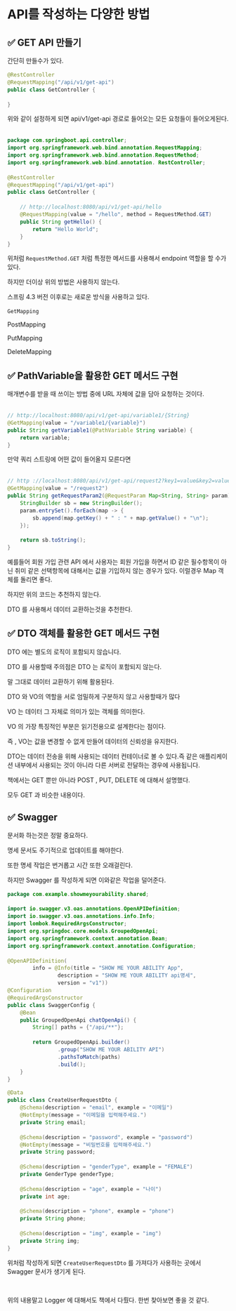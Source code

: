# API를 작성하는 다양한 방법

## ✅ GET API 만들기

간단히 만들수가 있다.

```java
@RestController
@RequestMapping("/api/v1/get-api")
public class GetController {

}
```

위와 같이 설정하게 되면 api/v1/get-api 경로로 들어오는 모든 요청들이 들어오게된다.

```java

package com.springboot.api.controller;
import org.springframework.web.bind.annotation.RequestMapping;
import org.springframework.web.bind.annotation.RequestMethod; 
import org.springframework.web.bind.annotation. RestController;

@RestController
@RequestMapping("/api/v1/get-api")
public class GetController {

    // http://localhost:8080/api/v1/get-api/hello
    @RequestMapping(value = "/hello", method = RequestMethod.GET)
    public String getHello() {
        return "Hello World";
    }
}
```

위처럼 `RequestMethod.GET` 처럼 특정한 메서드를 사용해서 endpoint 역할을 할 수가 있다.

하지만 더이상 위의 방법은 사용하지 않는다.

스프링 4.3 버전 이후로는 새로운 방식을 사용하고 있다.



`GetMapping`

PostMapping

PutMapping

DeleteMapping



## ✅ PathVariable을 활용한 GET 메서드 구현

매개변수를 받을 때 쓰이는 방법 중에 URL 자체에 값을 담아 요청하는 것이다.

```java

// http://localhost:8080/api/v1/get-api/variable1/{String} 
@GetMapping(value = "/variable1/{variable}")
public String getVariable1(@PathVariable String variable) { 
    return variable;
}
```

만약 쿼리 스트링에 어떤 값이 들어올지 모른다면&#x20;

```java

// http ://localhost:8080/api/v1/get-api/request2?key1=value&key2=value2
@GetMapping(value = "/request2")
public String getRequestParam2(@RequestParam Map<String, String> param) {
    StringBuilder sb = new StringBuilder();
    param.entrySet().forEach(map -> {
        sb.append(map.getKey() + " : " + map.getValue() + "\n");
    });
    
    return sb.toString();
}
```

예를들어 회원 가입 관련 API 에서 사용자는 회원 가입을 하면서 ID 같은 필수항목이 아닌 취미 같은 선택항목에 대해서는 값을 기입하지 않는 경우가 있다. 이럴경우 Map 객체를 돌리면 좋다.

하지만 위의 코드는 추천하지 않는다.

DTO 를 사용해서 데이터 교환하는것을 추천한다.

## ✅ DTO 객체를 활용한 GET 메서드 구현

DTO 에는 별도의 로직이 포함되지 않습니다.

DTO 를 사용할때 주의점은 DTO 는 로직이 포함되지 않는다.

말 그대로 데이터 교환하기 위해 활용된다.



DTO 와 VO의 역할을 서로 엄밀하게 구분하지 않고 사용할때가 많다

VO 는 데이터 그 자체로 의미가 있는 객체를 의미한다.

VO 의 가장 특징적인 부분은 읽기전용으로 설계한다는 점이다.

즉 , VO는 값을 변경할 수 없게 만들어 데이터의 신뢰성을 유지한다.



DTO는 데이터 전송을 위해 사용되는 데이터 컨테이너로 볼 수 있다.즉 같은 애플리케이션 내부에서 사용되는 것이 아니라 다른 서버로 전달하는 경우에 사용됩니다.



책에서는 GET 뿐만 아니라 POST , PUT, DELETE 에 대해서 설명했다.

모두 GET 과 비슷한 내용이다.

## ✅ Swagger

문서화 하는것은 정말 중요하다.

명세 문서도 주기적으로 업데이트를 해야한다.

또한 명세 작업은 번거롭고 시간 또한 오래걸린다.

하지만 Swagger 를 작성하게 되면 이와같은 작업을 덜어준다.



```java
package com.example.showmeyourability.shared;

import io.swagger.v3.oas.annotations.OpenAPIDefinition;
import io.swagger.v3.oas.annotations.info.Info;
import lombok.RequiredArgsConstructor;
import org.springdoc.core.models.GroupedOpenApi;
import org.springframework.context.annotation.Bean;
import org.springframework.context.annotation.Configuration;

@OpenAPIDefinition(
        info = @Info(title = "SHOW ME YOUR ABILITY App",
                description = "SHOW ME YOUR ABILITY api명세",
                version = "v1"))
@Configuration
@RequiredArgsConstructor
public class SwaggerConfig {
    @Bean
    public GroupedOpenApi chatOpenApi() {
        String[] paths = {"/api/**"};

        return GroupedOpenApi.builder()
                .group("SHOW ME YOUR ABILITY API")
                .pathsToMatch(paths)
                .build();
    }
}

```

```java
@Data
public class CreateUserRequestDto {
    @Schema(description = "email", example = "이메일")
    @NotEmpty(message = "이메일을 입력해주세요.")
    private String email;

    @Schema(description = "password", example = "password")
    @NotEmpty(message = "비밀번호를 입력해주세요.")
    private String password;

    @Schema(description = "genderType", example = "FEMALE")
    private GenderType genderType;

    @Schema(description = "age", example = "나이")
    private int age;

    @Schema(description = "phone", example = "phone")
    private String phone;

    @Schema(description = "img", example = "img")
    private String img;
}
```

위처럼 작성하게 되면 `CreateUserRequestDto` 를 가져다가 사용하는 곳에서 Swagger 문서가 생기게 된다.

<figure><img src="../.gitbook/assets/스크린샷 2023-11-26 오후 12.04.07.png" alt=""><figcaption></figcaption></figure>

위의 내용말고 Logger 에 대해서도 책에서 다뤘다. 한번 찾아보면 좋을 것 같다.


